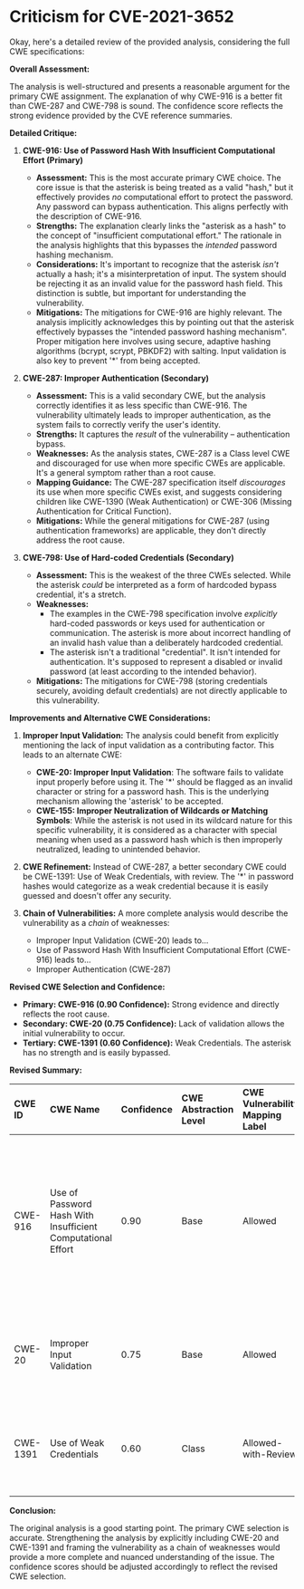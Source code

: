 # Criticism for CVE-2021-3652

Okay, here's a detailed review of the provided analysis, considering the full CWE specifications:

**Overall Assessment:**

The analysis is well-structured and presents a reasonable argument for the primary CWE assignment. The explanation of why CWE-916 is a better fit than CWE-287 and CWE-798 is sound. The confidence score reflects the strong evidence provided by the CVE reference summaries.

**Detailed Critique:**

1.  **CWE-916: Use of Password Hash With Insufficient Computational Effort (Primary)**

    *   **Assessment:** This is the most accurate primary CWE choice. The core issue is that the asterisk is being treated as a valid "hash," but it effectively provides *no* computational effort to protect the password.  Any password can bypass authentication. This aligns perfectly with the description of CWE-916.
    *   **Strengths:** The explanation clearly links the "asterisk as a hash" to the concept of "insufficient computational effort." The rationale in the analysis highlights that this bypasses the *intended* password hashing mechanism.
    *   **Considerations:** It's important to recognize that the asterisk *isn't* actually a hash; it's a misinterpretation of input.  The system should be rejecting it as an invalid value for the password hash field.  This distinction is subtle, but important for understanding the vulnerability.
    *   **Mitigations:** The mitigations for CWE-916 are highly relevant.  The analysis implicitly acknowledges this by pointing out that the asterisk effectively bypasses the "intended password hashing mechanism". Proper mitigation here involves using secure, adaptive hashing algorithms (bcrypt, scrypt, PBKDF2) with salting.  Input validation is also key to prevent '*' from being accepted.

2.  **CWE-287: Improper Authentication (Secondary)**

    *   **Assessment:**  This is a valid secondary CWE, but the analysis correctly identifies it as less specific than CWE-916. The vulnerability ultimately leads to improper authentication, as the system fails to correctly verify the user's identity.
    *   **Strengths:** It captures the *result* of the vulnerability – authentication bypass.
    *   **Weaknesses:** As the analysis states, CWE-287 is a Class level CWE and discouraged for use when more specific CWEs are applicable.  It's a general symptom rather than a root cause.
    *   **Mapping Guidance:** The CWE-287 specification itself *discourages* its use when more specific CWEs exist, and suggests considering children like CWE-1390 (Weak Authentication) or CWE-306 (Missing Authentication for Critical Function).
    *   **Mitigations:** While the general mitigations for CWE-287 (using authentication frameworks) are applicable, they don't directly address the root cause.

3.  **CWE-798: Use of Hard-coded Credentials (Secondary)**

    *   **Assessment:**  This is the weakest of the three CWEs selected. While the asterisk *could* be interpreted as a form of hardcoded bypass credential, it's a stretch.
    *   **Weaknesses:**
        *   The examples in the CWE-798 specification involve *explicitly* hard-coded passwords or keys used for authentication or communication.  The asterisk is more about incorrect handling of an invalid hash value than a deliberately hardcoded credential.
        *   The asterisk isn't a traditional "credential". It isn't intended for authentication. It's supposed to represent a disabled or invalid password (at least according to the intended behavior).
    *   **Mitigations:** The mitigations for CWE-798 (storing credentials securely, avoiding default credentials) are not directly applicable to this vulnerability.

**Improvements and Alternative CWE Considerations:**

1.  **Improper Input Validation:**  The analysis could benefit from explicitly mentioning the lack of input validation as a contributing factor.  This leads to an alternate CWE:
    *   **CWE-20: Improper Input Validation**: The software fails to validate input properly before using it.  The '*' should be flagged as an invalid character or string for a password hash. This is the underlying mechanism allowing the 'asterisk' to be accepted.
    *   **CWE-155: Improper Neutralization of Wildcards or Matching Symbols**: While the asterisk is not used in its wildcard nature for this specific vulnerability, it is considered as a character with special meaning when used as a password hash which is then improperly neutralized, leading to unintended behavior.

2.  **CWE Refinement:** Instead of CWE-287, a better secondary CWE could be CWE-1391: Use of Weak Credentials, with review. The '*' in password hashes would categorize as a weak credential because it is easily guessed and doesn't offer any security.

3.  **Chain of Vulnerabilities:** A more complete analysis would describe the vulnerability as a *chain* of weaknesses:

    *   Improper Input Validation (CWE-20) leads to...
    *   Use of Password Hash With Insufficient Computational Effort (CWE-916) leads to...
    *   Improper Authentication (CWE-287)

**Revised CWE Selection and Confidence:**

*   **Primary: CWE-916 (0.90 Confidence):** Strong evidence and directly reflects the root cause.
*   **Secondary: CWE-20 (0.75 Confidence):** Lack of validation allows the initial vulnerability to occur.
*   **Tertiary: CWE-1391 (0.60 Confidence):** Weak Credentials. The asterisk has no strength and is easily bypassed.

**Revised Summary:**

| CWE ID  | CWE Name                                           | Confidence | CWE Abstraction Level | CWE Vulnerability Mapping Label | CWE-Vulnerability Mapping Notes                                                                                                                                      |
| :------ | :------------------------------------------------- | :--------- | :---------------------- | :-------------------------------- | :----------------------------------------------------------------------------------------------------------------------------------------------------------------- |
| CWE-916 | Use of Password Hash With Insufficient Computational Effort | 0.90       | Base                    | Allowed                             | Primary CWE. The system's use of '*' as a password hash is a weakness that allows any password to authenticate successfully due to insufficient computational effort. |
| CWE-20  | Improper Input Validation                           | 0.75       | Base                    | Allowed                             | The system fails to validate the password hash input, allowing the asterisk to be accepted.                                                                      |
| CWE-1391 | Use of Weak Credentials                             | 0.60       | Class                   | Allowed-with-Review                   | Secondary candidate. The '*' represents a weak credential easily bypassable.                                                                      |

**Conclusion:**

The original analysis is a good starting point. The primary CWE selection is accurate. Strengthening the analysis by explicitly including CWE-20 and CWE-1391 and framing the vulnerability as a chain of weaknesses would provide a more complete and nuanced understanding of the issue. The confidence scores should be adjusted accordingly to reflect the revised CWE selection.